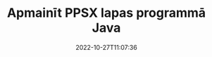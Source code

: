 ---
############################# Static ############################
layout: "auto-gen-merger"
date: 2022-10-27T11:07:36
draft: false
otherformats: pptx rtf tex vdx vsdm vsdx vssm vssx vstm vstx vsx vtx xlam xls xlsb xlsm

############################# Head ############################
head_title: "Apmainīt un apmainīt PPSX lapas programmā Java"
head_description: "Apmainiet un apmainiet divu lapu pozīcijas PPSX failā Java, izmantojot dokumentu apvienošanas API."

############################# Header ############################
title: "Apmainīt PPSX lapas programmā Java"
description: "Apmainiet PPSX lapas ar dažām Java koda rindām."
bg_image: "https://cms.admin.containerize.com/templates/aspose/App_Themes/V3/images/bg/header1.png"
bg_overlay: false
button:
    enable: true
    icon: "fas fa-arrow-down"
    label: "Lejupielādēt bezmaksas izmēģinājuma versiju"
    link: "https://downloads.groupdocs.com/merger/java"

############################# SubMenu ############################
submenu:
    enable: true

    left:
        img_alt: "GroupDocs.Merger for Java"
        image: "https://cms.admin.containerize.com/templates/groupdocs/images/product-logos/90x90-noborder/groupdocs-merger-java.png"
        product: "GroupDocs.Merger"
        platform: "Java"

    middle:
        button:

            # button loop
            - link: "https://apireference.groupdocs.com/merger/java"
              text: "API atsauce"

            # button loop
            - link: "https://github.com/groupdocs-merger"
              text: "Kodu piemēri"

            # button loop
            - link: "https://products.groupdocs.app/merger/family"
              text: "Tiešraides demonstrācijas"

            # button loop
            - link: "https://purchase.groupdocs.com/pricing/merger/java"
              text: "Cenu noteikšana"

    right:
        link_download: "https://downloads.groupdocs.com/merger"
        link_learn: "https://docs.groupdocs.com/merger/java"
        link_buy: "https://purchase.groupdocs.com"

############################# About ############################
about:
    enable: true
    title: "Par GroupDocs.Merger for Java API"
    content: |
        [GroupDocs.Merger for Java](/lv/merger/java/) piedāvā vienkāršu risinājumu, lai droši apvienotu un sadalītu dažādus dokumentu formātus, tostarp PDF, Microsoft Office (Word, Excel, PowerPoint). , OneNote), OpenDocument, HTML, attēli un daudzas citas Java lietojumprogrammās. Pievienojot tikai dažas koda rindiņas, veiciet vairākas dokumenta darbības, piemēram, pārvietojiet, noņemiet, pagrieziet, apmainiet, izvelciet vai mainiet lappušu orientāciju dokumentos. Dokumentu apvienošanas API atbalsta arī dokumentu lapu priekšskatīšanu kā attēlu, lai analizētu dokumenta struktūru, formatējumu un lapas saturu.
        
        GroupDocs.Merger API ir pareizā izvēle korporatīvajiem risinājumiem, kuriem nepieciešamas failu lapu apmaiņas funkcijas. Šīs API tiek labi atbalstītas visās lielākajās operētājsistēmās un platformās, tostarp J2SE 7.0 (1.7), J2SE 8.0 (1.8), Java 10.

############################# Steps ############################
steps:
    enable: true
    title_left: "Apmainīt PPSX faila lapas pakalpojumā Java"
    content_left: |
        [GroupDocs.Merger for Java](/lv/merger/java/) ļauj Java izstrādātājiem ērti apmainīties ar lapām PPSX failā, veicot dažas vienkāršas darbības. .
        
        * Inicializējiet **SwapOptions**, lai norādītu apmaināmo lapu numurus.
        * Izveidojiet jaunu **Merger** gadījumu un norādiet avota dokumenta ceļu kā konstruktora parametru.
        * Izsauciet **swapPages** un nododiet objektu **SwapOptions**.
        * Izsauciet **save** un norādiet faila ceļu, lai saglabātu iegūto dokumentu.

    title_right: "Sistēmas prasības"
    content_right: |
        GroupDocs.Merger for Java API tiek atbalstītas visās lielākajās platformās un operētājsistēmās. Pirms tālāk norādītā koda izpildes, lūdzu, pārliecinieties, vai jūsu sistēmā ir instalēti šādi priekšnosacījumi.

        * Operētājsistēmas: Microsoft Windows, Linux, MacOS
        * Izstrādes vides: NetBeans, IntelliJ IDEA, Eclipse
        * Ietvari: J2SE 7.0 (1.7), J2SE 8.0 (1.8), Java 10
        * Lejupielādējiet jaunāko GroupDocs.Merger for Java versiju no [Maven](https://repository.groupdocs.com/webapp/#/artifacts/browse/tree/General/repo/com/groupdocs/groupdocs-merger)
         
    code: |
     {{% merger/additional-styles %}}
     {{< merger/code-merger title="Kā apmainīt PPSX faila lapas, izmantojot Java piemēra kodu">}}

        ```java    
        // Apmainiet PPSX faila lapas, izmantojot GroupDocs.Merger API
        int pageNumber1 = 6;
        int pageNumber2 = 1;

        // Inicializējiet SwapOptions klasi, lai norādītu apmaināmo lappušu numurus
        SwapOptions swapOptions = new SwapOptions(pageNumber2, pageNumber1);

        // Izveidot saplūšanu, ievadot PPSX dokumentu
        Merger merger = new Merger("input.ppsx");

        // Izsauciet SwapPages metodi un nododiet tai SwapOptions objektu
        merger.swapPages(swapOptions);
    
        // Izsauciet Saglabāšanas metodi un nododiet vajadzīgo faila ceļu, lai saglabātu izvaddokumentu
        merger.save("output.ppsx");
        ```
     {{< /merger/code-merger >}}

############################# Demos ############################
demos:
    enable: true
    title: "Tiešraides demonstrācijas — apmainīt PPSX failu lapas tiešsaistē"
    content: |
       Apmainiet PPSX faila lapas tūlīt, apmeklējot vietni [GroupDocs.Merger Live Demos](https://products.groupdocs.app/splitter/swap-pages/ppsx).
       Tiešraides demonstrācijai ir šādas priekšrocības.
        
############################# About Formats ############################
about_formats:
    enable: true

############################# More Formats ############################
more_formats:
    enable: true
    title: "Apmainīt lapas ar citiem failu formātiem"
    content: |
        Java dokumentē apvienošanas un sadalīšanas API failu formātiem un attēliem. Apmainiet dažus populāros failu formātus, kā norādīts tālāk.

############################# Back to top ###############################
back_to_top:
    enable: true
---